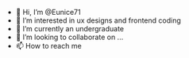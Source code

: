 - 👋 Hi, I’m @Eunice71
- 👀 I’m interested in ux designs and frontend coding 
- 🌱 I’m currently an undergraduate
- 💞️ I’m looking to collaborate on ...
- 📫 How to reach me 

<!---
Eunice71/Eunice71 is a ✨ special ✨ repository because its `README.md` (this file) appears on your GitHub profile.
You can click the Preview link to take a look at your changes.
--->
